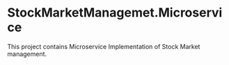 # StockMarketManagemet.Microservice
This project contains Microservice Implementation of Stock Market management.
